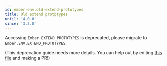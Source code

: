 ```yaml
---
id: ember-env.old-extend-prototypes
title: Old extend protptypes
until: '4.0.0'
since: '3.3.0'
---
```


Accessing `Ember.EXTEND_PROTOTYPES` is deprecated, please migrate to `Ember.ENV.EXTEND_PROTOTYPES`.

(This deprecation guide needs more details.
You can help out by editing 
[this file](https://github.com/ember-learn/deprecation-app/blob/main/content/ember/v3/ember-env-old-extend-prototypes.md)
and making a PR!)
